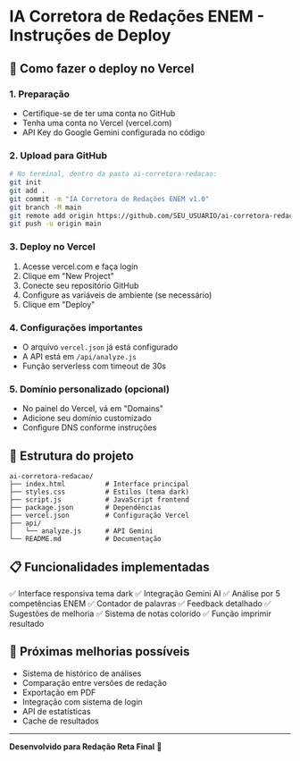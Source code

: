 # IA Corretora de Redações ENEM - Instruções de Deploy

## 🚀 Como fazer o deploy no Vercel

### 1. Preparação
- Certifique-se de ter uma conta no GitHub
- Tenha uma conta no Vercel (vercel.com)
- API Key do Google Gemini configurada no código

### 2. Upload para GitHub
```bash
# No terminal, dentro da pasta ai-corretora-redacao:
git init
git add .
git commit -m "IA Corretora de Redações ENEM v1.0"
git branch -M main
git remote add origin https://github.com/SEU_USUARIO/ai-corretora-redacao.git
git push -u origin main
```

### 3. Deploy no Vercel
1. Acesse vercel.com e faça login
2. Clique em "New Project"
3. Conecte seu repositório GitHub
4. Configure as variáveis de ambiente (se necessário)
5. Clique em "Deploy"

### 4. Configurações importantes
- O arquivo `vercel.json` já está configurado
- A API está em `/api/analyze.js`
- Função serverless com timeout de 30s

### 5. Domínio personalizado (opcional)
- No painel do Vercel, vá em "Domains"
- Adicione seu domínio customizado
- Configure DNS conforme instruções

## 🔧 Estrutura do projeto
```
ai-corretora-redacao/
├── index.html          # Interface principal
├── styles.css          # Estilos (tema dark)
├── script.js           # JavaScript frontend
├── package.json        # Dependências
├── vercel.json         # Configuração Vercel
├── api/
│   └── analyze.js      # API Gemini
└── README.md           # Documentação
```

## 📋 Funcionalidades implementadas
✅ Interface responsiva tema dark
✅ Integração Gemini AI
✅ Análise por 5 competências ENEM
✅ Contador de palavras
✅ Feedback detalhado
✅ Sugestões de melhoria
✅ Sistema de notas colorido
✅ Função imprimir resultado

## 🎯 Próximas melhorias possíveis
- Sistema de histórico de análises
- Comparação entre versões de redação
- Exportação em PDF
- Integração com sistema de login
- API de estatísticas
- Cache de resultados

---
**Desenvolvido para Redação Reta Final** 🚀